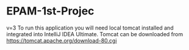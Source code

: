 # EPAM-1st-Projec

v=3
To run this application you will need local tomcat installed and integrated into IntelliJ IDEA Ultimate.
Tomcat can be downloaded from https://tomcat.apache.org/download-80.cgi
